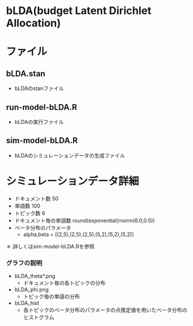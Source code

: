 # bLDA(budget Latent Dirichlet Allocation)

# ファイル
## bLDA.stan
  * bLDAのstanファイル
## run-model-bLDA.R	
  * bLDAの実行ファイル
## sim-model-bLDA.R
  * bLDAのシミュレーションデータの生成ファイル
# シミュレーションデータ詳細
  * ドキュメント数 50
  * 単語数 100
  * トピック数 6
  * ドキュメント毎の単語数 round(exponential(rnorm(6.0,0.5))
  * ベータ分布のパラメータ
    * alpha,beta = [(2,5),(2,5),(2,5),(5,2),(5,2),(5,2)]
  
  
 ＊ 詳しくはsim-model-bLDA.Rを参照
### グラフの説明

* bLDA_theta*.png
  * ドキュメント毎の各トピックの分布
* bLDA_phi.png
  * トピック毎の単語の分布
* bLDA_hist
  * 各トピックのベータ分布のパラメータの点推定値を用いたベータ分布のヒストグラム

